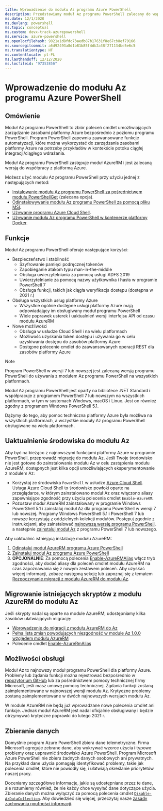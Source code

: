 ```yaml
---
title: Wprowadzenie do modułu Az programu Azure PowerShell
description: Przedstawiamy moduł Az programu PowerShell zalecany do współpracy z platformą Azure i zastąpienia modułu AzureRM programu PowerShell.
ms.date: 12/1/2020
ms.devlang: powershell
ms.topic: conceptual
ms.custom: devx-track-azurepowershell
ms.service: azure-powershell
ms.openlocfilehash: 9021a1d8fdc73aedb87b17631f8e67cb8ef79166
ms.sourcegitcommit: a6d92493a8d1b81b85f4db2a38f271134be5e6c5
ms.translationtype: HT
ms.contentlocale: pl-PL
ms.lasthandoff: 12/12/2020
ms.locfileid: "97353856"
---
```

# <a name="introducing-the-azure-az-powershell-module"></a>Wprowadzenie do modułu Az programu Azure PowerShell

## <a name="overview"></a>Omówienie

Moduł Az programu PowerShell to zbiór poleceń cmdlet umożliwiających zarządzanie zasobami platformy Azure bezpośrednio z poziomu programu PowerShell. Program PowerShell zapewnia zaawansowane funkcje automatyzacji, które można wykorzystać do zarządzania zasobami platformy Azure na potrzeby przykładów w kontekście potoku ciągłej integracji/ciągłego wdrażania.

Moduł Az programu PowerShell zastępuje moduł AzureRM i jest zalecaną wersją do współpracy z platformą Azure.

Możesz użyć modułu Az programu PowerShell przy użyciu jednej z następujących metod:

* [Instalowanie modułu Az programu PowerShell za pośrednictwem modułu PowerShellGet](install-az-ps.md) (zalecana opcja).
* [Odinstalowywanie modułu Az programu PowerShell za pomocą pliku MSI](install-az-ps-msi.md).
* [Używanie programu Azure Cloud Shell](/azure/cloud-shell/overview).
* [Używanie modułu Az programu PowerShell w kontenerze platformy Docker](azureps-in-docker.md).

## <a name="features"></a>Funkcje

Moduł Az programu PowerShell oferuje następujące korzyści:

* Bezpieczeństwo i stabilność
  * Szyfrowanie pamięci podręcznej tokenów
  * Zapobieganie atakom typu man-in-the-middle
  * Obsługa uwierzytelniania za pomocą usługi ADFS 2019
  * Uwierzytelnianie za pomocą nazwy użytkownika i hasła w programie PowerShell 7
  * Obsługa funkcji, takich jak ciągła weryfikacja dostępu (dostępna w 2021 r.)
* Obsługa wszystkich usług platformy Azure
  * Wszystkie ogólnie dostępne usługi platformy Azure mają odpowiadający im obsługiwany moduł programu PowerShell
  * Wiele poprawek usterek i uaktualnień wersji interfejsu API od czasu modułu AzureRM
* Nowe możliwości
  * Obsługa w usłudze Cloud Shell i na wielu platformach
  * Możliwość uzyskania token dostępu i używania go w celu uzyskiwania dostępu do zasobów platformy Azure
  * Dostępne polecenie cmdlet do zaawansowanych operacji REST dla zasobów platformy Azure

> [!NOTE]
> Program PowerShell w wersji 7 lub nowszej jest zalecaną wersją programu PowerShell do używania z modułem Az programu PowerShell na wszystkich platformach.

Moduł Az programu PowerShell jest oparty na bibliotece .NET Standard i współpracuje z programem PowerShell 7 lub nowszym na wszystkich platformach, w tym w systemach Windows, macOS i Linux. Jest on również zgodny z programem Windows PowerShell 5.1.

Dążymy do tego, aby pomoc techniczna platformy Azure była możliwa na wszystkich platformach, a wszystkie moduły Az programu PowerShell obsługiwane na wielu platformach.

## <a name="upgrade-your-environment-to-az"></a>Uaktualnienie środowiska do modułu Az

Aby być na bieżąco z najnowszymi funkcjami platformy Azure w programie PowerShell, przeprowadź migrację do modułu Az. Jeśli Twoje środowisko nie jest gotowe do zainstalowania modułu Az w celu zastąpienia modułu AzureRM, dostępnych jest kilka opcji umożliwiających eksperymentowanie z modułem Az:

* Korzystaj ze środowiska `PowerShell` w usłudze [Azure Cloud Shell](/azure/cloud-shell/overview). Usługa Azure Cloud Shell to środowisko powłoki oparte na przeglądarce, w którym zainstalowano moduł Az oraz włączono aliasy zapewniające zgodność przy użyciu polecenia cmdlet `Enable-AzureRM`.
* Pozostaw moduł AzureRM zainstalowany w programie Windows PowerShell 5.1 i zainstaluj moduł Az dla programu PowerShell w wersji 7 lub nowszej. Programy Windows PowerShell 5.1 i PowerShell 7 lub nowsze korzystają z oddzielnych kolekcji modułów. Postępuj zgodnie z instrukcjami, aby zainstalować [najnowszą wersję programu PowerShell](/powershell/scripting/install/installing-powershell), a następnie [zainstaluj moduł Az](install-az-ps.md) z programu PowerShell 7 lub nowszego.

Aby uaktualnić istniejącą instalację modułu AzureRM:

1. [Odinstaluj moduł AzureRM programu Azure PowerShell](/powershell/azure/uninstall-az-ps#uninstall-the-azurerm-module)
1. [Zainstaluj moduł Az programu Azure PowerShell](install-az-ps.md)
1. **OPCJONALNIE**: Za pomocą polecenia [Enable-AzureRMAlias](/powershell/module/az.accounts/enable-azurermalias) włącz tryb zgodności, aby dodać aliasy dla poleceń cmdlet modułu AzureRM na czas zapoznawania się z nowym zestawem poleceń. Aby uzyskać więcej informacji, zobacz następną sekcję lub zapoznaj się z tematem [Rozpoczynanie migracji z modułu AzureRM do modułu Az](migrate-from-azurerm-to-az.md).

## <a name="migrate-existing-scripts-from-azurerm-to-az"></a>Migrowanie istniejących skryptów z modułu AzureRM do modułu Az

Jeśli skrypty nadal są oparte na module AzureRM, udostępniamy kilka zasobów ułatwiających migrację:

* [Wprowadzenie do migracji z modułu AzureRM do Az](migrate-from-azurerm-to-az.md)
* [Pełna lista zmian powodujących niezgodność w module Az 1.0.0 względem modułu AzureRM](migrate-az-1.0.0.md)
* Polecenie cmdlet [Enable-AzureRmAlias](/powershell/module/az.accounts/enable-azurermalias)

## <a name="supportability"></a>Możliwości obsługi

Moduł Az to najnowszy moduł programu PowerShell dla platformy Azure. Problemy lub żądania funkcji można rejestrować bezpośrednio w [repozytorium GitHub](https://github.com/Azure/azure-powershell) lub za pośrednictwem pomocy technicznej firmy Microsoft, jeśli masz umowę pomocy technicznej. Żądania funkcji zostaną zaimplementowane w najnowszej wersji modułu Az. Krytyczne problemy zostaną zaimplementowane w dwóch najnowszych wersjach modułu Az.

W module AzureRM nie będą już wprowadzane nowe polecenia cmdlet ani funkcje. Jednak moduł AzureRM jest nadal oficjalnie obsługiwany i będzie otrzymywać krytyczne poprawki do lutego 2021 r.

## <a name="data-collection"></a>Zbieranie danych

Domyślnie program Azure PowerShell zbiera dane telemetryczne. Firma Microsoft agreguje zebrane dane, aby wykrywać wzorce użycia i typowe problemy oraz usprawnić środowisko Azure PowerShell.
Program Microsoft Azure PowerShell nie zbiera żadnych danych osobowych ani prywatnych. Na przykład dane użycia pomagają identyfikować problemy, takie jak polecenia cmdlet, które nie powiodły się, i ułatwiają określanie priorytetów naszej pracy.

Doceniamy szczegółowe informacje, jakie są udostępniane przez te dane, ale rozumiemy również, że nie każdy chce wysyłać dane dotyczące użycia. Zbieranie danych można wyłączyć za pomocą polecenia cmdlet [`Disable-AzDataCollection`](/powershell/module/az.accounts/disable-azdatacollection). Aby dowiedzieć się więcej, przeczytaj nasze [zasady zachowania poufności informacji](https://privacy.microsoft.com/privacystatement).
